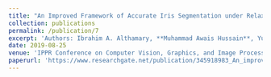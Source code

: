 ```yaml
---
title: "An Improved Framework of Accurate Iris Segmentation under Relaxed Imaging Constraints using Total Variation Model"
collection: publications
permalink: /publication/7
excerpt: 'Authors: Ibrahim A. Althamary, **Muhammad Awais Hussain**, Yung-Hui Li'
date: 2019-08-25
venue: 'IPPR Conference on Computer Vision, Graphics, and Image Processing (CVGIP 2019), Taitung, Taiwan'
paperurl: 'https://www.researchgate.net/publication/345918983_An_improved_framework_of_accurate_iris_segmentation_under_relaxed_imaging_constraints_using_total_variation_model'
---
```

